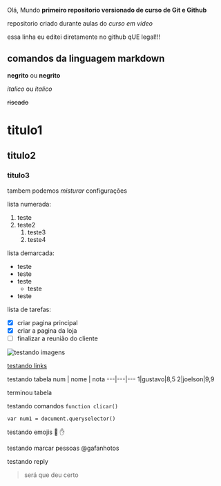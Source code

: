 Olá, Mundo
 **primeiro repositorio versionado de curso de Git e Github**

repositorio criado durante aulas do *curso em video*

essa linha eu editei diretamente no github qUE legal!!!

## comandos da linguagem markdown

**negrito** ou __negrito__

*italico* ou _italico_

~~riscado~~

# titulo1
## titulo2
### titulo3

tambem podemos _*misturar*_ configurações

lista numerada:
1. teste
2. teste2
   1. teste3
   2. teste4


lista demarcada:
* teste
* teste
* teste
   * teste
* teste

lista de tarefas:

- [x] criar pagina principal
- [x] criar a pagina da loja
- [ ] finalizar a reunião do cliente

![testando imagens](https://github.com/joelsondeveloper/ola-Mundo/assets/115474776/953df58d-96a4-4e16-b9b3-43d9cd2bab6b)


[testando links](https://www.google.com/search?q=octodex&sca_esv=581983041&tbm=isch&sxsrf=AM9HkKnU_QF6aNlwN6L5QjZ5K3fdyxsAzw:1699900566365&source=lnms&sa=X&ved=2ahUKEwj4kaWLz8GCAxURppUCHS4PBRIQ_AUoAXoECAIQAw&biw=1366&bih=661&dpr=1)

testando tabela
num | nome | nota
---|---|---
1|gustavo|8,5
2|joelson|9,9

terminou tabela


testando comandos `function clicar()`
```
var num1 = document.queryselector()
```


testando emojis 🖖 ✋


testando marcar pessoas @gafanhotos


testando reply
>será que deu certo
